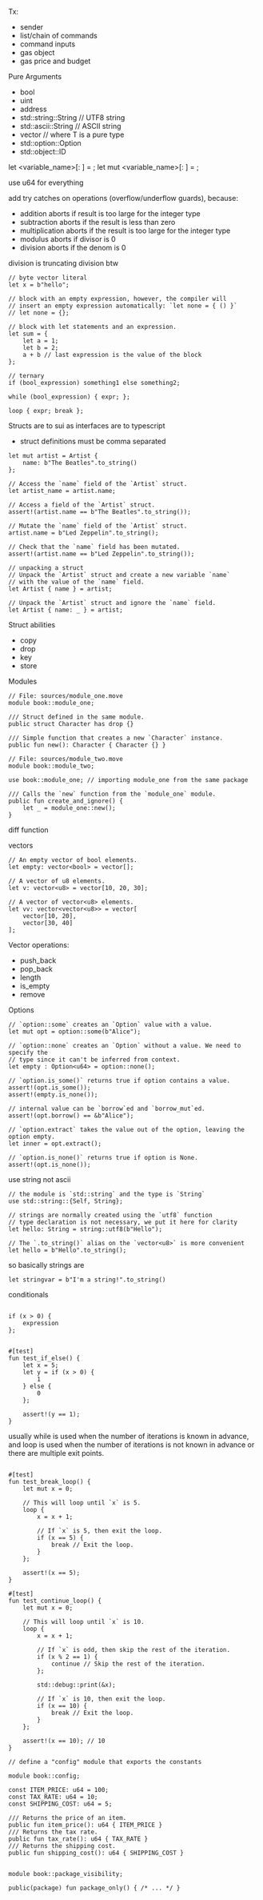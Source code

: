 Tx:
- sender
- list/chain of commands
- command inputs
- gas object
- gas price and budget

Pure Arguments
- bool
- uint
- address
- std::string::String // UTF8 string
- std::ascii::String // ASCII string
- vector<T> // where T is a pure type
- std::option::Option<T>
- std::object::ID

let <variable_name>[: <type>]  = <expression>;
let mut <variable_name>[: <type>] = <expression>;

use u64 for everything

add try catches on operations (overflow/underflow guards), because:
- addition aborts if result is too large for the integer type
- subtraction aborts if the result is less than zero
- multiplication aborts if the result is too large for the integer type
- modulus aborts if divisor is 0
- division aborts if the denom is 0

division is truncating division btw

```move
// byte vector literal
let x = b"hello";

// block with an empty expression, however, the compiler will
// insert an empty expression automatically: `let none = { () }`
// let none = {};

// block with let statements and an expression.
let sum = {
    let a = 1;
    let b = 2;
    a + b // last expression is the value of the block
};

// ternary
if (bool_expression) something1 else something2;

while (bool_expression) { expr; };

loop { expr; break };
```

Structs are to sui as interfaces are to typescript
- struct definitions must be comma separated

```move
let mut artist = Artist {
    name: b"The Beatles".to_string()
};
```

```move
// Access the `name` field of the `Artist` struct.
let artist_name = artist.name;

// Access a field of the `Artist` struct.
assert!(artist.name == b"The Beatles".to_string());

// Mutate the `name` field of the `Artist` struct.
artist.name = b"Led Zeppelin".to_string();

// Check that the `name` field has been mutated.
assert!(artist.name == b"Led Zeppelin".to_string());

// unpacking a struct
// Unpack the `Artist` struct and create a new variable `name`
// with the value of the `name` field.
let Artist { name } = artist;

// Unpack the `Artist` struct and ignore the `name` field.
let Artist { name: _ } = artist;
```

Struct abilities
- copy
- drop
- key
- store

Modules

```
// File: sources/module_one.move
module book::module_one;

/// Struct defined in the same module.
public struct Character has drop {}

/// Simple function that creates a new `Character` instance.
public fun new(): Character { Character {} }
```

```
// File: sources/module_two.move
module book::module_two;

use book::module_one; // importing module_one from the same package

/// Calls the `new` function from the `module_one` module.
public fun create_and_ignore() {
    let _ = module_one::new();
}
```

diff function

vectors

```move
// An empty vector of bool elements.
let empty: vector<bool> = vector[];

// A vector of u8 elements.
let v: vector<u8> = vector[10, 20, 30];

// A vector of vector<u8> elements.
let vv: vector<vector<u8>> = vector[
    vector[10, 20],
    vector[30, 40]
];
```

Vector operations:
- push_back
- pop_back
- length
- is_empty
- remove

Options

```move
// `option::some` creates an `Option` value with a value.
let mut opt = option::some(b"Alice");

// `option::none` creates an `Option` without a value. We need to specify the
// type since it can't be inferred from context.
let empty : Option<u64> = option::none();

// `option.is_some()` returns true if option contains a value.
assert!(opt.is_some());
assert!(empty.is_none());

// internal value can be `borrow`ed and `borrow_mut`ed.
assert!(opt.borrow() == &b"Alice");

// `option.extract` takes the value out of the option, leaving the option empty.
let inner = opt.extract();

// `option.is_none()` returns true if option is None.
assert!(opt.is_none());
```

use string not ascii

```move
// the module is `std::string` and the type is `String`
use std::string::{Self, String};

// strings are normally created using the `utf8` function
// type declaration is not necessary, we put it here for clarity
let hello: String = string::utf8(b"Hello");

// The `.to_string()` alias on the `vector<u8>` is more convenient
let hello = b"Hello".to_string();
```

so basically strings are

```move
let stringvar = b"I'm a string!".to_string()
```

conditionals

```move

if (x > 0) {
    expression
};


#[test]
fun test_if_else() {
    let x = 5;
    let y = if (x > 0) {
        1
    } else {
        0
    };

    assert!(y == 1);
}
```

usually while is used when the number of iterations is known in advance, and loop is used when the number of iterations is not known in advance or there are multiple exit points.

```move

#[test]
fun test_break_loop() {
    let mut x = 0;

    // This will loop until `x` is 5.
    loop {
        x = x + 1;

        // If `x` is 5, then exit the loop.
        if (x == 5) {
            break // Exit the loop.
        }
    };

    assert!(x == 5);
}

```

```move
#[test]
fun test_continue_loop() {
    let mut x = 0;

    // This will loop until `x` is 10.
    loop {
        x = x + 1;

        // If `x` is odd, then skip the rest of the iteration.
        if (x % 2 == 1) {
            continue // Skip the rest of the iteration.
        };

        std::debug::print(&x);

        // If `x` is 10, then exit the loop.
        if (x == 10) {
            break // Exit the loop.
        }
    };

    assert!(x == 10); // 10
}
```

```
// define a "config" module that exports the constants

module book::config;

const ITEM_PRICE: u64 = 100;
const TAX_RATE: u64 = 10;
const SHIPPING_COST: u64 = 5;

/// Returns the price of an item.
public fun item_price(): u64 { ITEM_PRICE }
/// Returns the tax rate.
public fun tax_rate(): u64 { TAX_RATE }
/// Returns the shipping cost.
public fun shipping_cost(): u64 { SHIPPING_COST }
```

```move

module book::package_visibility;

public(package) fun package_only() { /* ... */ }

```

